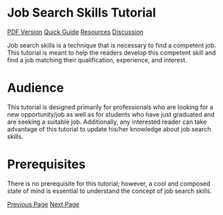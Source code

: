 # Job Search Skills Tutorial
[PDF Version](../job_search_skills/pdf_version.md)
[Quick Guide](../job_search_skills/quick_guide.md)
[Resources](../job_search_skills/useful_resources.md)
[Discussion](../job_search_skills/job_search_skills_discussion.md)

Job search skills is a technique that is necessary to find a competent job. This tutorial is meant to help the readers develop this competent skill and find a job matching their qualification, experience, and interest.

# Audience
This tutorial is designed primarily for professionals who are looking for a new opportunity/job as well as for students who have just graduated and are seeking a suitable job. Additionally, any interested reader can take advantage of this tutorial to update his/her knowledge about job search skills.

# Prerequisites
There is no prerequisite for this tutorial; however, a cool and composed state of mind is essential to understand the concept of job search skills.


[Previous Page](../job_search_skills/index.md) [Next Page](../job_search_skills/job_search_skills_introduction.md) 
